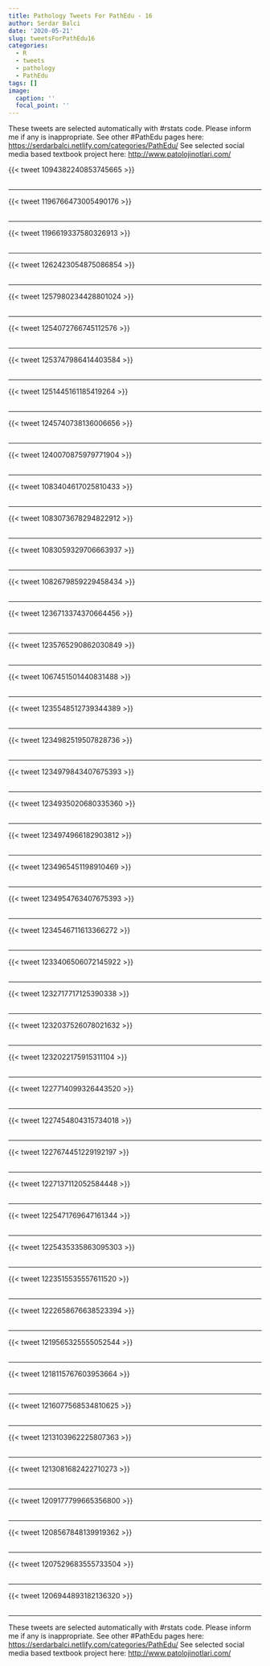 ```yaml
---
title: Pathology Tweets For PathEdu - 16
author: Serdar Balci
date: '2020-05-21'
slug: tweetsForPathEdu16
categories:
  - R
  - tweets
  - pathology
  - PathEdu
tags: []
image:
  caption: ''
  focal_point: ''
---
```



These tweets are selected automatically with #rstats code. Please inform me if any is inappropriate.
See other #PathEdu pages here: https://serdarbalci.netlify.com/categories/PathEdu/ 
See selected social media based textbook project here: http://www.patolojinotlari.com/

{{< tweet 1094382240853745665 >}}
<br>
<br>
<hr>
{{< tweet 1196766473005490176 >}}
<br>
<br>
<hr>
{{< tweet 1196619337580326913 >}}
<br>
<br>
<hr>
{{< tweet 1262423054875086854 >}}
<br>
<br>
<hr>
{{< tweet 1257980234428801024 >}}
<br>
<br>
<hr>
{{< tweet 1254072766745112576 >}}
<br>
<br>
<hr>
{{< tweet 1253747986414403584 >}}
<br>
<br>
<hr>
{{< tweet 1251445161185419264 >}}
<br>
<br>
<hr>
{{< tweet 1245740738136006656 >}}
<br>
<br>
<hr>
{{< tweet 1240070875979771904 >}}
<br>
<br>
<hr>
{{< tweet 1083404617025810433 >}}
<br>
<br>
<hr>
{{< tweet 1083073678294822912 >}}
<br>
<br>
<hr>
{{< tweet 1083059329706663937 >}}
<br>
<br>
<hr>
{{< tweet 1082679859229458434 >}}
<br>
<br>
<hr>
{{< tweet 1236713374370664456 >}}
<br>
<br>
<hr>
{{< tweet 1235765290862030849 >}}
<br>
<br>
<hr>
{{< tweet 1067451501440831488 >}}
<br>
<br>
<hr>
{{< tweet 1235548512739344389 >}}
<br>
<br>
<hr>
{{< tweet 1234982519507828736 >}}
<br>
<br>
<hr>
{{< tweet 1234979843407675393 >}}
<br>
<br>
<hr>
{{< tweet 1234935020680335360 >}}
<br>
<br>
<hr>
{{< tweet 1234974966182903812 >}}
<br>
<br>
<hr>
{{< tweet 1234965451198910469 >}}
<br>
<br>
<hr>
{{< tweet 1234954763407675393 >}}
<br>
<br>
<hr>
{{< tweet 1234546711613366272 >}}
<br>
<br>
<hr>
{{< tweet 1233406506072145922 >}}
<br>
<br>
<hr>
{{< tweet 1232717717125390338 >}}
<br>
<br>
<hr>
{{< tweet 1232037526078021632 >}}
<br>
<br>
<hr>
{{< tweet 1232022175915311104 >}}
<br>
<br>
<hr>
{{< tweet 1227714099326443520 >}}
<br>
<br>
<hr>
{{< tweet 1227454804315734018 >}}
<br>
<br>
<hr>
{{< tweet 1227674451229192197 >}}
<br>
<br>
<hr>
{{< tweet 1227137112052584448 >}}
<br>
<br>
<hr>
{{< tweet 1225471769647161344 >}}
<br>
<br>
<hr>
{{< tweet 1225435335863095303 >}}
<br>
<br>
<hr>
{{< tweet 1223515535557611520 >}}
<br>
<br>
<hr>
{{< tweet 1222658676638523394 >}}
<br>
<br>
<hr>
{{< tweet 1219565325555052544 >}}
<br>
<br>
<hr>
{{< tweet 1218115767603953664 >}}
<br>
<br>
<hr>
{{< tweet 1216077568534810625 >}}
<br>
<br>
<hr>
{{< tweet 1213103962225807363 >}}
<br>
<br>
<hr>
{{< tweet 1213081682422710273 >}}
<br>
<br>
<hr>
{{< tweet 1209177799665356800 >}}
<br>
<br>
<hr>
{{< tweet 1208567848139919362 >}}
<br>
<br>
<hr>
{{< tweet 1207529683555733504 >}}
<br>
<br>
<hr>
{{< tweet 1206944893182136320 >}}
<br>
<br>
<hr>


These tweets are selected automatically with #rstats code. Please inform me if any is inappropriate.
See other #PathEdu pages here: https://serdarbalci.netlify.com/categories/PathEdu/ 
See selected social media based textbook project here: http://www.patolojinotlari.com/
